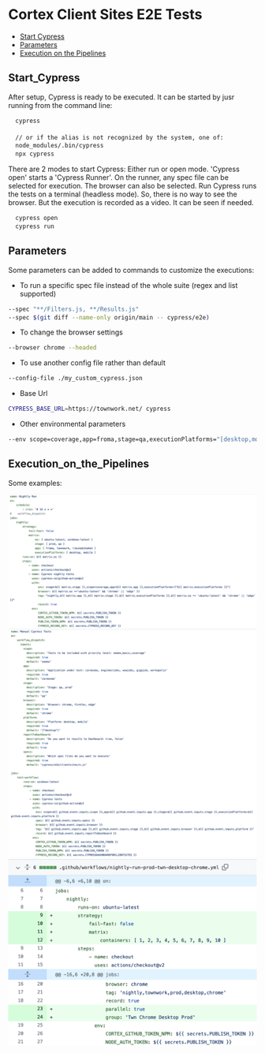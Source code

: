 # Cortex Client Sites E2E Tests

- [Start Cypress](#Start_Cypress)
- [Parameters](#Parameters)
- [Execution on the Pipelines](#Execution_on_the_Pipelines)

## Start_Cypress
After setup, Cypress is ready to be executed. It can be started by jusr running from the command line:

```bash
  cypress
  
  // or if the alias is not recognized by the system, one of:
  node_modules/.bin/cypress
  npx cypress
```
There are 2 modes to start Cypress: Either run or open mode. 'Cypress open' starts a 'Cypress Runner'. On the runner, any spec file can be selected for execution.
The browser can also be selected. Run Cypress runs the tests on a terminal (headless mode). So, there is no way to see the browser. But the execution is
recorded as a video. It can be seen if needed.

```bash
  cypress open
  cypress run  
```

## Parameters

Some parameters can be added to commands to customize the executions:

-   To run a specific spec file instead of the whole suite (regex and list supported)
```bash
--spec "**/Filters.js, **/Results.js"
--spec $(git diff --name-only origin/main -- cypress/e2e)
```

-   To change the browser settings
```bash
--browser chrome --headed
```

- To use another config file rather than default
```bash
--config-file ./my_custom_cypress.json
```

- Base Url
```bash
CYPRESS_BASE_URL=https://townwork.net/ cypress 
```

- Other environmental parameters
```bash
--env scope=coverage,app=froma,stage=qa,executionPlatforms="[desktop,mobile]",
```

## Execution_on_the_Pipelines

Some examples:

![](cypress/resources/matrix.png)
![](cypress/resources/ui_parameters.png)
![](cypress/resources/parallel_run.png)